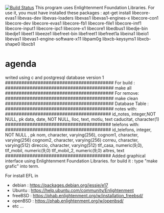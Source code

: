 [![Build Status](https://travis-ci.org/Xevib/agenda.svg?branch=master)](https://travis-ci.org/Xevib/agenda)
This program uses Enlightenment Foundation Libraries.
For use it, you must have installed these packages :
apt-get install libecore-evas1 libevas-dev libevas-loaders libevas1 libevas1-engines-x libecore-con1 libecore-dev libecore-evas1 libecore-fb1 libecore-file1 libecore-imf1 libecore-input1 libecore-ipc1 libecore-x1 libecore1 libedbus1 libedje-bin libedje1 libeet1 libeeze1 libefreet-bin libefreet1 libefreet1a  libeina1 libeio1 libevas1 libevas1-engine-software-x11 libpam0g libxcb-keysyms1 libxcb-shape0 libxcb1  
# agenda
writed using c and postgresql database version 1
########################################
For build :
########################################
make all
########################################
For remove:
########################################
make clean
########################################
Database Table :
########################################
notes with:
#######################################
id_notes, integer,NOT NULL,     pk
data, date, NOT NULL,
lloc, text,
motiu, text
caducitat, character(1)
#######################################
telefons with:
#######################################
id_telefons, integer, NOT NULL , pk
nom, character, varying(256),
cognom1, character, varying(256)
cognom2, character, varying(256)
correu, character, varying(512)
direccio, character, varying(512)
tlf_casa, numeric(9,0),
tlf_mobil, numeric(9,0)
tlf_mobil_2, numeric(9,0)
altres, text
#######################################
Added graphical interface using Enlightenment Foundation Libraries.
for build it :
type  "make grafic" into term.

For install EFL in 
- debian :
https://packages.debian.org/jessie/e17
- Ubuntu :
https://help.ubuntu.com/community/Enlightenment
- freeBSD :
https://phab.enlightenment.org/w/installation_freebsd/
- openBSD :
https://phab.enlightenment.org/w/openbsd/
- etc ...

